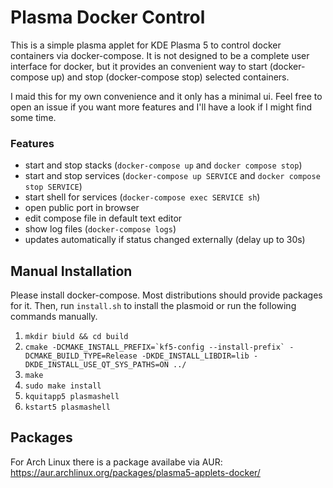 # Plasma Docker Control

This is a simple plasma applet for KDE Plasma 5 to control docker containers via docker-compose. It is not designed to be a complete user interface for docker, but it provides an convenient way to start (docker-compose up) and stop (docker-compose stop) selected containers. 

I maid this for my own convenience and it only has a minimal ui. Feel free to open an issue if you want more features and I'll have a look if I might find some time.

### Features
* start and stop stacks (`docker-compose up` and `docker compose stop`)
* start and stop services (`docker-compose up SERVICE` and `docker compose stop SERVICE`)
* start shell for services (`docker-compose exec SERVICE sh`)
* open public port in browser
* edit compose file in default text editor
* show log files (`docker-compose logs`)
* updates automatically if status changed externally (delay up to 30s)

## Manual Installation

Please install docker-compose. Most distributions should provide packages for it. Then, run `install.sh` to install the plasmoid or run the following commands manually.

1. `mkdir biuld && cd build`
2. ```cmake -DCMAKE_INSTALL_PREFIX=`kf5-config --install-prefix` -DCMAKE_BUILD_TYPE=Release -DKDE_INSTALL_LIBDIR=lib -DKDE_INSTALL_USE_QT_SYS_PATHS=ON ../```
3. `make`
4. `sudo make install`
5. `kquitapp5 plasmashell`
6. `kstart5 plasmashell`

## Packages

For Arch Linux there is a package availabe via AUR: https://aur.archlinux.org/packages/plasma5-applets-docker/
